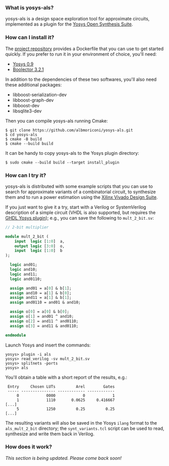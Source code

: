 ### What is yosys-als?

yosys-als is a design space exploration tool for approximate circuits, implemented as a plugin for the [Yosys Open Synthesis Suite](http://www.clifford.at/yosys/).

### How can I install it?

The [project repository](https://github.com/albmoriconi/yosys-als) provides a Dockerfile that you can use to get started quickly.
If you prefer to run it in your environment of choice, you'll need:

- [Yosys 0.9](https://github.com/YosysHQ/yosys)
- [Boolector 3.2.1](https://github.com/boolector/boolector/)

In addition to the dependencies of these two softwares, you'll also need these additional packages:

- libboost-serialization-dev
- libboost-graph-dev
- libboost-dev
- libsqlite3-dev

Then you can compile yosys-als running Cmake:

```
$ git clone https://github.com/albmoriconi/yosys-als.git
$ cd yosys-als
$ cmake -B build
$ cmake --build build
```

It can be handy to copy yosys-als to the Yosys plugin directory:

```
$ sudo cmake --build build --target install_plugin
```

### How can I try it?

yosys-als is distributed with some example scripts that you can use to search for approximate variants of a combinatorial circuit, to synthesize them and to run a power estimation using the [Xilinx Vivado Design Suite](https://www.xilinx.com/products/design-tools/vivado.html).

If you just want to give it a try, start with a Verilog or SystemVerilog description of a simple circuit (VHDL is also supported, but requires the [GHDL Yosys plugin](https://github.com/ghdl/ghdl-yosys-plugin)); e.g., you can save the following to `mult_2_bit.sv`:

```systemverilog
// 2-bit multiplier

module mult_2_bit (
    input  logic [1:0]  a,
    output logic [3:0]  o,
    input  logic [1:0]  b
);

  logic and01;
  logic and10;
  logic and11;
  logic and0110;

  assign and01 = a[0] & b[1];
  assign and10 = a[1] & b[0];
  assign and11 = a[1] & b[1];
  assign and0110 = and01 & and10;

  assign o[0] = a[0] & b[0];
  assign o[1] = and01 ^ and10;
  assign o[2] = and11 ^ and0110;
  assign o[3] = and11 & and0110;

endmodule
```

Launch Yosys and insert the commands:

```
yosys> plugin -i als
yosys> read_verilog -sv mult_2_bit.sv 
yosys> splitnets -ports
yosys> als
```

You'll obtain a table with a short report of the results, e.g.:

```
 Entry     Chosen LUTs         Arel        Gates
 ----- --------------- ------------ ------------
     0            0000            0            1
     1            1110       0.0625     0.416667
[...]
     5            1250         0.25         0.25
[...]
```

The resulting variants will also be saved in the Yosys `ilang` format to the `als_mult_2_bit` directory; the `synt_variants.tcl` script can be used to read, synthesize and write them back in Verilog.

### How does it work?

_This section is being updated. Please come back soon!_
